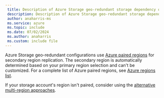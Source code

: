 ```yaml
---
 title: Description of Azure Storage geo-redundant storage dependency on paired regions
 description: Description of Azure Storage geo-redundant storage dependency on paired regions
 author: anaharris-ms
 ms.service: azure
 ms.topic: include
 ms.date: 07/02/2024
 ms.author: anaharris
 ms.custom: include file
---
```


Azure Storage geo-redundant configurations use [Azure paired regions](../../regions-paired.md) for secondary region replication. The secondary region is automatically determined based on your primary region selection and can't be customized. For a complete list of Azure paired regions, see [Azure regions list](../../regions-list.md).

   If your storage account's region isn't paired, consider using the [alternative multi-region approaches](#alternative-multi-region-approaches).
